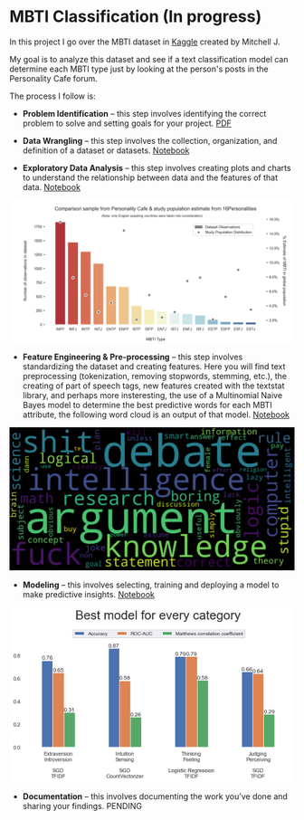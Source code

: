 MBTI Classification (In progress)
================================

In this project I go over the MBTI dataset in [Kaggle](https://www.kaggle.com/datasnaek/mbti-type) created by Mitchell J.

My goal is to analyze this dataset and see if a text classification model can determine each MBTI type just by looking at the person's posts in the Personality Cafe forum.

The process I follow is:
* **Problem Identification** – this step involves identifying the correct problem to solve and setting goals for your project. [PDF](https://github.com/DSJourney/MBTI/blob/master/reports/0.%20Problem%20Identification/Problem%20Identification%20-%20MBTI.pdf)


* **Data Wrangling** – this step involves the collection, organization, and definition of a dataset or datasets. [Notebook](https://nbviewer.jupyter.org/github/DSJourney/MBTI/blob/master/notebooks/1.%20Data%20Wrangling/MBTI_Data_Wrangling.ipynb)


* **Exploratory Data Analysis** – this step involves creating plots and charts to understand the relationship between data and the features of that data. [Notebook](https://nbviewer.jupyter.org/github/DSJourney/MBTI/blob/master/notebooks/2.%20EDA/MBTI_EDA_Clean.ipynb)

![Image of EDA](https://github.com/DSJourney/MBTI/blob/master/notebooks/2.%20EDA/Figures/countplot_types_comparison_population.png)


* **Feature Engineering & Pre-processing** – this step involves standardizing the dataset and creating features. Here you will find text preprocessing (tokenization, removing stopwords, stemming, etc.), the creating of part of speech tags, new features created with the textstat library, and perhaps more insteresting, the use of a Multinomial Naive Bayes model to determine the best predictive words for each MBTI attribute, the following word cloud is an output of that model. [Notebook](https://nbviewer.jupyter.org/github/DSJourney/MBTI/blob/master/notebooks/3.%20Feature%20Engineering%20and%20Pre-processing/Preprocessing.ipynb)

<p align="center"><img src="https://github.com/DSJourney/MBTI/blob/master/notebooks/3.%20Feature%20Engineering%20and%20Pre-processing/img/T_words_word_cloud.png" width="700"></p>


* **Modeling** – this involves selecting, training and deploying a model to make predictive insights. [Notebook](https://nbviewer.jupyter.org/github/DSJourney/MBTI/blob/master/notebooks/4.%20Modeling/Modeling_Results.ipynb)

<p align="center"><img src="https://github.com/DSJourney/MBTI/blob/master/notebooks/4.%20Modeling/img/Final_Models.png" width="700"></p>

* **Documentation** – this involves documenting the work you’ve done and sharing your findings. PENDING
